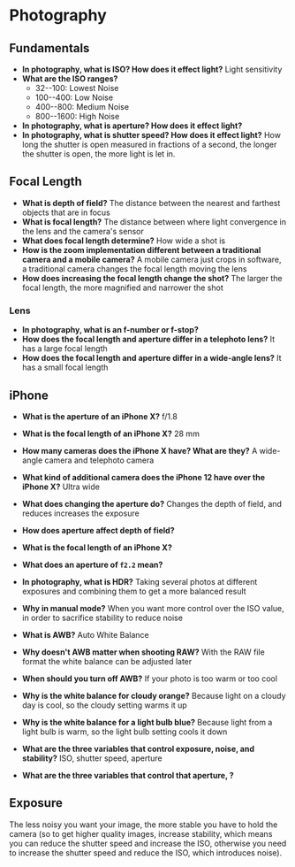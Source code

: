# Photography

## Fundamentals

- **In photography, what is ISO? How does it effect light?** Light sensitivity
- **What are the ISO ranges?**
    - 32--100: Lowest Noise
    - 100--400: Low Noise
    - 400--800: Medium Noise
    - 800--1600: High Noise
- **In photography, what is aperture? How does it effect light?** 
- **In photography, what is shutter speed? How does it effect light?** How long the shutter is open measured in fractions of a second, the longer the shutter is open, the more light is let in.

## Focal Length

- **What is depth of field?** The distance between the nearest and farthest objects that are in focus
- **What is focal length?** The distance between where light convergence in the lens and the camera's sensor
- **What does focal length determine?** How wide a shot is
- **How is the zoom implementation different between a traditional camera and a mobile camera?** A mobile camera just crops in software, a traditional camera changes the focal length moving the lens
- **How does increasing the focal length change the shot?** The larger the focal length, the more magnified and narrower the shot

### Lens

- **In photography, what is an f-number or f-stop?** 
- **How does the focal length and aperture differ in a telephoto lens?** It has a large focal length
- **How does the focal length and aperture differ in a wide-angle lens?** It has a small focal length

## iPhone

- **What is the aperture of an iPhone X?** f/1.8
- **What is the focal length of an iPhone X?** 28 mm
- **How many cameras does the iPhone X have? What are they?** A wide-angle camera and telephoto camera
- **What kind of additional camera does the iPhone 12 have over the iPhone X?** Ultra wide

- **What does changing the aperture do?** Changes the depth of field, and reduces increases the exposure
- **How does aperture affect depth of field?**
- **What is the focal length of an iPhone X?**
- **What does an aperture of `f2.2` mean?**
- **In photography, what is HDR?** Taking several photos at different exposures and combining them to get a more balanced result
- **Why in manual mode?** When you want more control over the ISO value, in order to sacrifice stability to reduce noise
- **What is AWB?** Auto White Balance
- **Why doesn't AWB matter when shooting RAW?** With the RAW file format the white balance can be adjusted later
- **When should you turn off AWB?** If your photo is too warm or too cool
- **Why is the white balance for cloudy orange?** Because light on a cloudy day is cool, so the cloudy setting warms it up
- **Why is the white balance for a light bulb blue?** Because light from a light bulb is warm, so the light bulb setting cools it down
- **What are the three variables that control exposure, noise, and stability?** ISO, shutter speed, aperture
- **What are the three variables that control that aperture, ?**

## Exposure

The less noisy you want your image, the more stable you have to hold the camera (so to get higher quality images, increase stability, which means you can reduce the shutter speed and increase the ISO, otherwise you need to increase the shutter speed and reduce the ISO, which introduces noise).
